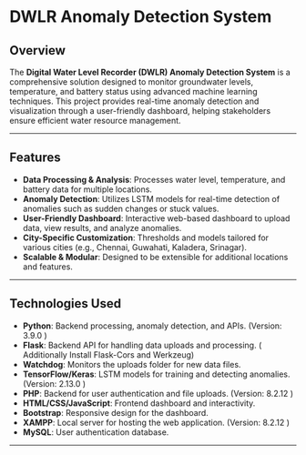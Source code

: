# DWLR Anomaly Detection System

## Overview

The **Digital Water Level Recorder (DWLR) Anomaly Detection System** is a comprehensive solution designed to monitor groundwater levels, temperature, and battery status using advanced machine learning techniques. This project provides real-time anomaly detection and visualization through a user-friendly dashboard, helping stakeholders ensure efficient water resource management.

---

## Features

- **Data Processing & Analysis**: Processes water level, temperature, and battery data for multiple locations.
- **Anomaly Detection**: Utilizes LSTM models for real-time detection of anomalies such as sudden changes or stuck values.
- **User-Friendly Dashboard**: Interactive web-based dashboard to upload data, view results, and analyze anomalies.
- **City-Specific Customization**: Thresholds and models tailored for various cities (e.g., Chennai, Guwahati, Kaladera, Srinagar).
- **Scalable & Modular**: Designed to be extensible for additional locations and features.

---

## Technologies Used

- **Python**: Backend processing, anomaly detection, and APIs. (Version: 3.9.0 )
- **Flask**: Backend API for handling data uploads and processing. ( Additionally Install Flask-Cors and Werkzeug)
- **Watchdog**: Monitors the uploads folder for new data files.
- **TensorFlow/Keras**: LSTM models for training and detecting anomalies. (Version: 2.13.0 )
- **PHP**: Backend for user authentication and file uploads. (Version: 8.2.12 )
- **HTML/CSS/JavaScript**: Frontend dashboard and interactivity.
- **Bootstrap**: Responsive design for the dashboard.
- **XAMPP**: Local server for hosting the web application. (Version: 8.2.12 )
- **MySQL**: User authentication database.

---
